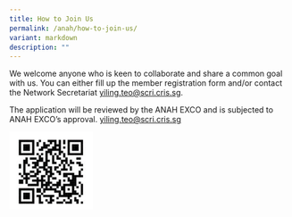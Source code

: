 ```yaml
---
title: How to Join Us
permalink: /anah/how-to-join-us/
variant: markdown
description: ""
---
```

We welcome anyone who is keen to collaborate and share a common goal with us. You can either fill up the member registration form and/or contact the Network Secretariat [yiling.teo@scri.cris.sg](mailto:yiling.teo@scri.cris.sg).

The application will be reviewed by the ANAH EXCO and is subjected to ANAH EXCO’s approval. [yiling.teo@scri.cris.sg](mailto:yiling.teo@scri.cris.sg)

<img src="/images/ANAH%20ASEAN%20Network%20of%20Adrenal/join_us_qr_code.png" style="width:150px" align="left">